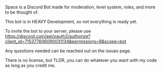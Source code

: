 Space is a Discord Bot made for moderation, level system, roles, and more to be thought of.


This bot is in HEAVY Development, so not everything is ready yet.


To invite the bot to your server, please use https://discord.com/api/oauth2/authorize?client_id=715377606090031134&permissions=8&scope=bot


Any questions needed can be reached out on the issues page.


There is no license, but TLDR, you can do whatever you want with my code as long as you credit me.

